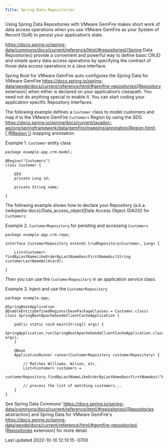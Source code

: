 ```yaml
---
Title: Spring Data Repositories
---
```


<!-- 
 Copyright (c) VMware, Inc. 2022. All rights reserved.
 Licensed to the Apache Software Foundation (ASF) under one or more contributor license
 agreements. See the NOTICE file distributed with this work for additional information regarding
 copyright ownership. The ASF licenses this file to You under the Apache License, Version 2.0 (the
 "License"); you may not use this file except in compliance with the License. You may obtain a
 copy of the License at
 
 http://www.apache.org/licenses/LICENSE-2.0
 
 Unless required by applicable law or agreed to in writing, software distributed under the License
 is distributed on an "AS IS" BASIS, WITHOUT WARRANTIES OR CONDITIONS OF ANY KIND, either express
 or implied. See the License for the specific language governing permissions and limitations under
 the License.
-->



Using Spring Data Repositories with VMware GemFire makes short
work of data access operations when you use VMware GemFire as
your System of Record (SoR) to persist your application’s state.





https://docs.spring.io/spring-data/commons/docs/current/reference/html/#repositories\[Spring Data
Repositories\] provide a convenient and powerful way to define basic
CRUD and simple query data access operations by specifying the contract
of those data access operations in a Java interface.





Spring Boot for VMware GemFire auto-configures the Spring Data
for VMware GemFire
https://docs.spring.io/spring-data/geode/docs/current/reference/html/#gemfire-repositories\[Repository
extension\] when either is declared on your application’s classpath. You
need not do anything special to enable it. You can start coding your
application-specific Repository interfaces.





The following example defines a `Customer` class to model customers and
map it to the VMware GemFire `Customers` Region by using the SDG
https://docs.spring.io/spring/docs/current/javadoc-api/org/springframework/data/gemfire/mapping/annotation/Region.html\[`@Region`\]
mapping annotation:







Example 1. `Customer` entity class









``` highlight
package example.app.crm.model;

@Region("Customers")
class Customer {

    @Id
    private Long id;

    private String name;

}
```











The following example shows how to declare your Repository (a.k.a.
{wikipedia-docs}/Data_access_object\[Data Access Object (DAO)\]) for
`Customers`:







Example 2. `CustomerRepository` for peristing and accessing `Customers`









``` highlight
package example.app.crm.repo;

interface CustomerRepository extends CrudRepository<Customer, Long> {

    List<Customer> findByLastNameLikeOrderByLastNameDescFirstNameAsc(String customerLastNameWildcard);

}
```











Then you can use the `CustomerRepository` in an application service
class:







Example 3. Inject and use the `CustomerRepository`









``` highlight
package example.app;

@SpringBootApplication
@EnableEntityDefinedRegions(basePackageClasses = Customer.class)
class SpringBootApacheGeodeClientCacheApplication {

    public static void main(String[] args) {
        SpringApplication.run(SpringBootApacheGeodeClientCacheApplication.class, args);
    }

    @Bean
    ApplicationRunner runner(CustomerRepository customerRepository) {

        // Matches Williams, Wilson, etc.
        List<Customer> customers =
            customerRepository.findByLastNameLikeOrderByLastNameDescFirstNameAsc("Wil%");

        // process the list of matching customers...
    }
}
```











See Spring Data Commons'
https://docs.spring.io/spring-data/commons/docs/current/reference/html/#repositories\[Repositories
abstraction\] and Spring Data for VMware GemFire's
https://docs.spring.io/spring-data/geode/docs/current/reference/html/#gemfire-repositories\[Repositories
extension\] for more detail.









<div id="footer">

<div id="footer-text">

Last updated 2022-10-10 12:13:15 -0700




